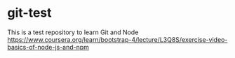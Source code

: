 # git-test
This is a test repository to learn Git and Node 
https://www.coursera.org/learn/bootstrap-4/lecture/L3Q8S/exercise-video-basics-of-node-js-and-npm
